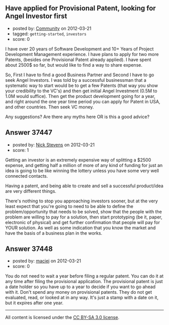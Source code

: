 ## Have applied for Provisional Patent, looking for Angel Investor first

- posted by: [Community](https://stackexchange.com/users/-1/-1-community) on 2012-03-21
- tagged: `getting-started`, `investors`
- score: 0

I have over 20 years of Software Development and 10+ Years of Project Development Management experience.  I have plans to apply for two more Patents, (besides one Provisional Patent already applied).  I have spent about 2500$ so far, but would like to find a way to share expense. 

So, First I have to find a good Business Partner and Second I have to go seek Angel Investors. I was told by a successful businessman that a systematic way to start would be to get a few Patents (that way you show your credibility to the VC's) and then get initial Angel Investment (0.5M to 1.0M would suffice).  Then get the product development going for a year, and right around the one year time period you can apply for Patent in USA, and other countries. Then seek VC money.  

Any suggestions?  Are there any myths here OR is this a good advice?  


## Answer 37447

- posted by: [Nick Stevens](https://stackexchange.com/users/-1/15902-nick-stevens) on 2012-03-21
- score: 1

Getting an investor is an extremely expensive way of splitting a $2500 expense, and getting half a million of more of any kind of funding for just an idea is going to be like winning the lottery unless you have some very well connected contacts.

Having a patent, and being able to create and sell a successful product/idea are very different things.

There's nothing to stop you approaching investors sooner, but at the very least expect that you're going to need to be able to define the problem/opportunity that needs to be solved, show that the people with the problem are willing to pay for a solution, then start prototyping (be it, paper, electronic of physical) and get further confirmation that people will pay for YOUR solution. As well as some indication that you know the market and have the basis of a business plan in the works.


## Answer 37448

- posted by: [maciej](https://stackexchange.com/users/-1/14311-maciej) on 2012-03-21
- score: 0

You do not need to wait a year before filing a regular patent. You can do it at any time after filing the provisional application. The provisional patent is just a date holder so you have up to a year to decide if you want to go ahead with it. Don't spend any money on provisional patents. They do not get evaluated, read, or looked at in any way. It's just a stamp with a date on it, but it expires after one year.



---

All content is licensed under the [CC BY-SA 3.0 license](https://creativecommons.org/licenses/by-sa/3.0/).
